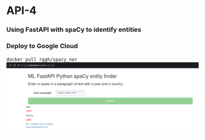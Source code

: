 # API-4
### Using FastAPI with spaCy to identify entities
### Deploy to Google Cloud

`docker pull rggh/spacy_ner`
<br>
![spacy-ml](https://github.com/RGGH/API-4/blob/main/api-spaCy.png)
